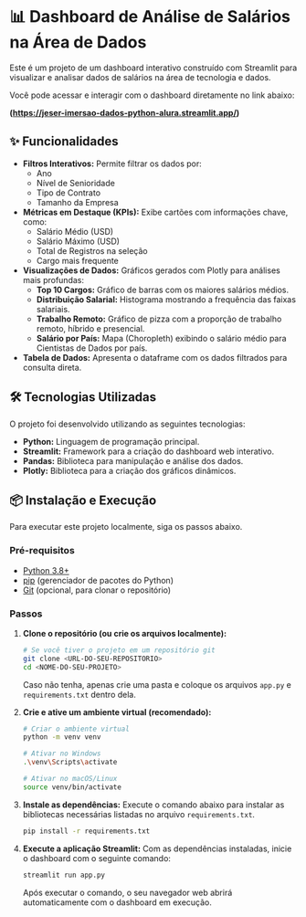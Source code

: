 # 📊 Dashboard de Análise de Salários na Área de Dados

Este é um projeto de um dashboard interativo construído com Streamlit para visualizar e analisar dados de salários na área de tecnologia e dados.


Você pode acessar e interagir com o dashboard diretamente no link abaixo:

**(https://jeser-imersao-dados-python-alura.streamlit.app/)**

## ✨ Funcionalidades

* **Filtros Interativos:** Permite filtrar os dados por:
    * Ano
    * Nível de Senioridade
    * Tipo de Contrato
    * Tamanho da Empresa
* **Métricas em Destaque (KPIs):** Exibe cartões com informações chave, como:
    * Salário Médio (USD)
    * Salário Máximo (USD)
    * Total de Registros na seleção
    * Cargo mais frequente
* **Visualizações de Dados:** Gráficos gerados com Plotly para análises mais profundas:
    * **Top 10 Cargos:** Gráfico de barras com os maiores salários médios.
    * **Distribuição Salarial:** Histograma mostrando a frequência das faixas salariais.
    * **Trabalho Remoto:** Gráfico de pizza com a proporção de trabalho remoto, híbrido e presencial.
    * **Salário por País:** Mapa (Choropleth) exibindo o salário médio para Cientistas de Dados por país.
* **Tabela de Dados:** Apresenta o dataframe com os dados filtrados para consulta direta.

## 🛠️ Tecnologias Utilizadas

O projeto foi desenvolvido utilizando as seguintes tecnologias:

* **Python:** Linguagem de programação principal.
* **Streamlit:** Framework para a criação do dashboard web interativo.
* **Pandas:** Biblioteca para manipulação e análise dos dados.
* **Plotly:** Biblioteca para a criação dos gráficos dinâmicos.

## 📦 Instalação e Execução

Para executar este projeto localmente, siga os passos abaixo.

### Pré-requisitos

* [Python 3.8+](https://www.python.org/)
* [pip](https://pip.pypa.io/en/stable/installation/) (gerenciador de pacotes do Python)
* [Git](https://git-scm.com/) (opcional, para clonar o repositório)

### Passos

1.  **Clone o repositório (ou crie os arquivos localmente):**
    ```bash
    # Se você tiver o projeto em um repositório git
    git clone <URL-DO-SEU-REPOSITORIO>
    cd <NOME-DO-SEU-PROJETO>
    ```
    Caso não tenha, apenas crie uma pasta e coloque os arquivos `app.py` e `requirements.txt` dentro dela.

2.  **Crie e ative um ambiente virtual (recomendado):**
    ```bash
    # Criar o ambiente virtual
    python -m venv venv

    # Ativar no Windows
    .\venv\Scripts\activate

    # Ativar no macOS/Linux
    source venv/bin/activate
    ```

3.  **Instale as dependências:**
    Execute o comando abaixo para instalar as bibliotecas necessárias listadas no arquivo `requirements.txt`.
    ```bash
    pip install -r requirements.txt
    ```

4.  **Execute a aplicação Streamlit:**
    Com as dependências instaladas, inicie o dashboard com o seguinte comando:
    ```bash
    streamlit run app.py
    ```
    Após executar o comando, o seu navegador web abrirá automaticamente com o dashboard em execução.
